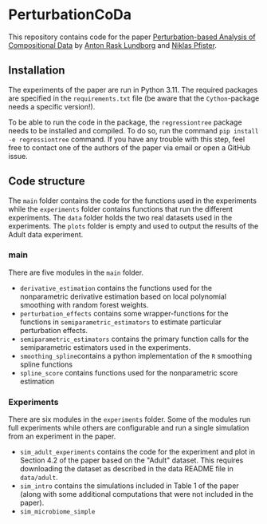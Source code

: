 # PerturbationCoDa

This repository contains code for the paper [Perturbation-based Analysis of Compositional Data](https://arxiv.org/abs/2311.18501) by [Anton Rask Lundborg](https://www.arlundborg.com/) and [Niklas Pfister](https://niklaspfister.github.io/).


## Installation
The experiments of the paper are run in Python 3.11. The required packages are specified in the `requirements.txt` file (be aware that the `Cython`-package needs a specific version!). 

To be able to run the code in the package, the `regressiontree` package needs to be installed and compiled. To do so, run the command `pip install -e regressiontree` command. If you have any trouble with this step, feel free to contact one of the authors of the paper via email or open a GitHub issue.

## Code structure
The `main` folder contains the code for the functions used in the experiments while the `experiments` folder contains functions that run the different experiments. The `data` folder holds the two real datasets used in the experiments. The `plots` folder is empty and used to output the results of the Adult data experiment.

### main
There are five modules in the `main` folder.

- `derivative_estimation` contains the functions used for the nonparametric derivative estimation based on local polynomial smoothing with random forest weights. 
- `perturbation_effects` contains some wrapper-functions for the functions in `semiparametric_estimators` to estimate particular perturbation effects.
- `semiparametric_estimators` contains the primary function calls for the semiparametric estimators used in the experiments.
- `smoothing_spline`contains a python implementation of the `R` smoothing spline functions
- `spline_score` contains functions used for the nonparametric score estimation

### Experiments
There are six modules in the `experiments` folder. Some of the modules run full experiments while others are configurable and run a single simulation from an experiment in the paper.

- `sim_adult_experiments` contains the code for the experiment and plot in Section 4.2 of the paper based on the "Adult" dataset. This requires downloading the dataset as described in the data README file in `data/adult`.
- `sim_intro` contains the simulations included in Table 1 of the paper (along with some additional computations that were not included in the paper).
- `sim_microbiome_simple`



